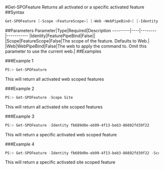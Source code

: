 #Get-SPOFeature
Returns all activated or a specific activated feature
##Syntax
```powershell
Get-SPOFeature [-Scope <FeatureScope>] [-Web <WebPipeBind>] [-Identity <FeaturePipeBind>]
```


##Parameters
Parameter|Type|Required|Description
---------|----|--------|-----------
|Identity|FeaturePipeBind|False||
|Scope|FeatureScope|False|The scope of the feature. Defaults to Web.|
|Web|WebPipeBind|False|The web to apply the command to. Omit this parameter to use the current web.|
##Examples

###Example 1
```powershell
PS:> Get-SPOFeature
```
This will return all activated web scoped features

###Example 2
```powershell
PS:> Get-SPOFeature -Scope Site
```
This will return all activated site scoped features

###Example 3
```powershell
PS:> Get-SPOFeature -Identity fb689d0e-eb99-4f13-beb3-86692fd39f22
```
This will return a specific activated web scoped feature

###Example 4
```powershell
PS:> Get-SPOFeature -Identity fb689d0e-eb99-4f13-beb3-86692fd39f22 -Scope Site
```
This will return a specific activated site scoped feature
